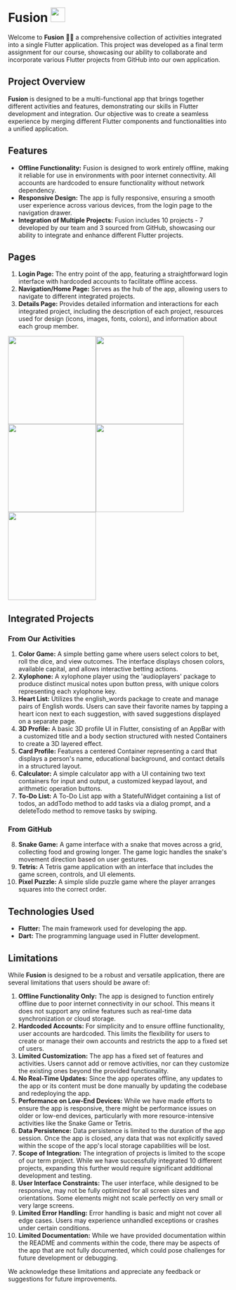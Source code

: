 # Fusion    <img src="https://github.com/JeroldGomez/Flutter-Fusion-App/assets/106787297/8717ee42-086c-4cde-a220-b3497b836732" width="33">    

Welcome to **Fusion** 👋🏻 a comprehensive collection of activities integrated into a single Flutter application. This project was developed as a final term assignment for our course, showcasing our ability to collaborate and incorporate various Flutter projects from GitHub into our own application.

## Project Overview

**Fusion** is designed to be a multi-functional app that brings together different activities and features, demonstrating our skills in Flutter development and integration. Our objective was to create a seamless experience by merging different Flutter components and functionalities into a unified application.

## Features

- **Offline Functionality:** Fusion is designed to work entirely offline, making it reliable for use in environments with poor internet connectivity. All accounts are hardcoded to ensure functionality without network dependency.
- **Responsive Design:** The app is fully responsive, ensuring a smooth user experience across various devices, from the login page to the navigation drawer.
- **Integration of Multiple Projects:** Fusion includes 10 projects - 7 developed by our team and 3 sourced from GitHub, showcasing our ability to integrate and enhance different Flutter projects.

## Pages

1. **Login Page:** The entry point of the app, featuring a straightforward login interface with hardcoded accounts to facilitate offline access. 
2. **Navigation/Home Page:** Serves as the hub of the app, allowing users to navigate to different integrated projects. 
3. **Details Page:** Provides detailed information and interactions for each integrated project, including the description of each project, resources used for design (icons, images, fonts, colors), and information about each group member. 

<img src="https://github.com/JeroldGomez/Flutter-Fusion-App/assets/106787297/e5405d31-57db-49d8-810d-657293eba550" width="200"><img src="https://github.com/JeroldGomez/Flutter-Fusion-App/assets/106787297/aa8841e6-d9cc-4ce3-902e-71993b0a32dc" width="200"><img src="https://github.com/JeroldGomez/Flutter-Fusion-App/assets/106787297/fbd1cc92-f343-4846-986f-89574f020154" width="200"><img src="https://github.com/JeroldGomez/Flutter-Fusion-App/assets/106787297/423e5f74-1f21-4390-88e7-15cf815c260e" width="200"><img src="https://github.com/JeroldGomez/Flutter-Fusion-App/assets/106787297/74475edf-f3c2-49ca-852a-9d9d2aff9ea2" width="200">

## Integrated Projects

### From Our Activities

1. **Color Game:** A simple betting game where users select colors to bet, roll the dice, and view outcomes. The interface displays chosen colors, available capital, and allows interactive betting actions.
2. **Xylophone:** A xylophone player using the 'audioplayers' package to produce distinct musical notes upon button press, with unique colors representing each xylophone key.
3. **Heart List:** Utilizes the english_words package to create and manage pairs of English words. Users can save their favorite names by tapping a heart icon next to each suggestion, with saved suggestions displayed on a separate page.
4. **3D Profile:** A basic 3D profile UI in Flutter, consisting of an AppBar with a customized title and a body section structured with nested Containers to create a 3D layered effect.
5. **Card Profile:** Features a centered Container representing a card that displays a person's name, educational background, and contact details in a structured layout.
6. **Calculator:** A simple calculator app with a UI containing two text containers for input and output, a customized keypad layout, and arithmetic operation buttons.
7. **To-Do List:** A To-Do List app with a StatefulWidget containing a list of todos, an addTodo method to add tasks via a dialog prompt, and a deleteTodo method to remove tasks by swiping.

### From GitHub

8. **Snake Game:** A game interface with a snake that moves across a grid, collecting food and growing longer. The game logic handles the snake's movement direction based on user gestures.
9. **Tetris:** A Tetris game application with an interface that includes the game screen, controls, and UI elements.
10. **Pixel Puzzle:** A simple slide puzzle game where the player arranges squares into the correct order.

## Technologies Used

- **Flutter:** The main framework used for developing the app.
- **Dart:** The programming language used in Flutter development.

## Limitations

While **Fusion** is designed to be a robust and versatile application, there are several limitations that users should be aware of:

1. **Offline Functionality Only:** The app is designed to function entirely offline due to poor internet connectivity in our school. This means it does not support any online features such as real-time data synchronization or cloud storage.
2. **Hardcoded Accounts:** For simplicity and to ensure offline functionality, user accounts are hardcoded. This limits the flexibility for users to create or manage their own accounts and restricts the app to a fixed set of users.
3. **Limited Customization:** The app has a fixed set of features and activities. Users cannot add or remove activities, nor can they customize the existing ones beyond the provided functionality.
4. **No Real-Time Updates:** Since the app operates offline, any updates to the app or its content must be done manually by updating the codebase and redeploying the app.
5. **Performance on Low-End Devices:** While we have made efforts to ensure the app is responsive, there might be performance issues on older or low-end devices, particularly with more resource-intensive activities like the Snake Game or Tetris.
6. **Data Persistence:** Data persistence is limited to the duration of the app session. Once the app is closed, any data that was not explicitly saved within the scope of the app's local storage capabilities will be lost.
7. **Scope of Integration:** The integration of projects is limited to the scope of our term project. While we have successfully integrated 10 different projects, expanding this further would require significant additional development and testing.
8. **User Interface Constraints:** The user interface, while designed to be responsive, may not be fully optimized for all screen sizes and orientations. Some elements might not scale perfectly on very small or very large screens.
9. **Limited Error Handling:** Error handling is basic and might not cover all edge cases. Users may experience unhandled exceptions or crashes under certain conditions.
10. **Limited Documentation:** While we have provided documentation within the README and comments within the code, there may be aspects of the app that are not fully documented, which could pose challenges for future development or debugging.

We acknowledge these limitations and appreciate any feedback or suggestions for future improvements.




